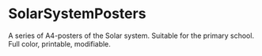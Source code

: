 # SolarSystemPosters
A series of A4-posters of the Solar system. Suitable for the primary school. Full color, printable, modifiable.
